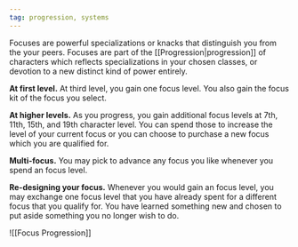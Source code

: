 ```yaml
---
tag: progression, systems
---
```

Focuses are powerful specializations or knacks that distinguish you from the your peers. Focuses are part of the [[Progression|progression]] of characters which reflects specializations in your chosen classes, or devotion to a new distinct kind of power entirely.

**At first level.** At third level, you gain one focus level. You also gain the focus kit of the focus you select.

**At higher levels.** As you progress, you gain additional focus levels at 7th, 11th, 15th, and 19th character level. You can spend those to increase the level of your current focus or you can choose to purchase a new focus which you are qualified for.

**Multi-focus.** You may pick to advance any focus you like whenever you spend an focus level.

**Re-designing your focus.** Whenever you would gain an focus level, you may exchange one focus level that you have already spent for a different focus that you qualify for. You have learned something new and chosen to put aside something you no longer wish to do.

![[Focus Progression]]